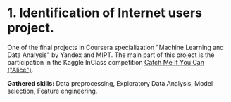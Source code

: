 # 1. Identification of Internet users project.  
One of the final projects in Coursera specialization "Machine Learning and Data Analysis" by Yandex and MIPT. The main part of this project is the participation in the Kaggle InClass competition [Catch Me If You Can ("Alice")](https://www.kaggle.com/c/catch-me-if-you-can-intruder-detection-through-webpage-session-tracking2).  

**Gathered skills:** Data preprocessing, Exploratory Data Analysis, Model selection, Feature engineering.
